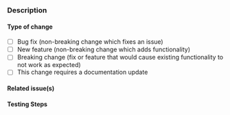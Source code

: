 ### Description

<!--
- Please include a summary of the change and which issue is fixed.
- Please also include relevant motivation and context.
- List any dependencies that are required for this change.
-->

#### Type of change

<!-- Please delete options that are not relevant. -->

- [ ] Bug fix (non-breaking change which fixes an issue)
- [ ] New feature (non-breaking change which adds functionality)
- [ ] Breaking change (fix or feature that would cause existing functionality to
      not work as expected)
- [ ] This change requires a documentation update

#### Related issue(s)

<!-- Add the related issue(s) here -->
<!-- https://github.com/liveblocks/[REPOSITORY]/issues/[ISSUE_NUMBER] -->

#### Testing Steps

<!--
- Please include the steps you took to test your change.  
- If change is visual in nature please provide a screen shot or screen recording of the change. 
-->
